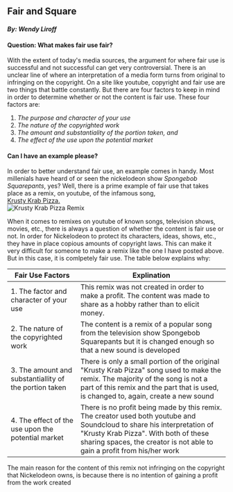 ## **Fair and Square** 
#### _By: Wendy Liroff_ 

#### Question: What makes fair use fair?  
With the extent of today's media sources, the argument for where fair use is successful and not successful can get very controversial. There is an unclear line of where an interpretation of a media form turns from original to infringing on the copyright. On a site like youtube, copyright and fair use are two things that battle constantly. But there are four factors to keep in mind in order to determine whether or not the content is fair use. These four factors are:  
1. _The purpose and character of your use_  
2. _The nature of the copyrighted work_  
3. _The amount and substantiality of the portion taken, and_  
4. _The effect of the use upon the potential market_  
#### Can I have an example please?  
In order to better understand fair use, an example comes in handy. Most millenials have heard of or seen the nickelodeon show _Spongebob Squarepants_, yes? Well, there is a prime example of fair use that takes place as a remix, on youtube, of the infamous song,  
[Krusty Krab Pizza.](https://www.youtube.com/watch?v=ww_t769yztI)  
![Krusty Krab Pizza Remix](http://i3.ytimg.com/vi/ww_t769yztI/hqdefault.jpg) 

When it comes to remixes on youtube of known songs, television shows, movies, etc., there is always a question of whether the content is fair use or not. In order for Nickelodeon to protect its characters, ideas, shows, etc., they have in place copious amounts of copyright laws. This can make it very difficult for someone to make a remix like the one I have posted above. But in this case, it is comlpetely fair use. The table below explains why:

| Fair Use Factors | Explination | 
| -----------------| ----------- |
| 1. The factor and character of your use | This remix was not created in order to make a profit. The content was made to share as a hobby rather than to elicit money. |
| 2. The nature of the copyrighted work | The content is a remix of a popular song from the television show Spongebob Squarepants but it is changed enough so that a new sound is developed |
| 3. The amount and substantiallity of the portion taken | There is only a small portion of the original "Krusty Krab Pizza" song used to make the remix. The majority of the song is not a part of this remix and the part that is used, is changed to, again, create a new sound |
| 4. The effect of the use upon the potential market | There is no profit being made by this remix. The creator used both youtube and Soundcloud to share his interpretation of "Krusty Krab Pizza". With both of these sharing spaces, the creator is not able to gain a profit from his/her work |  
The main reason for the content of this remix not infringing on the copyright that Nickelodeon owns, is because there is no intention of gaining a profit from the work created


